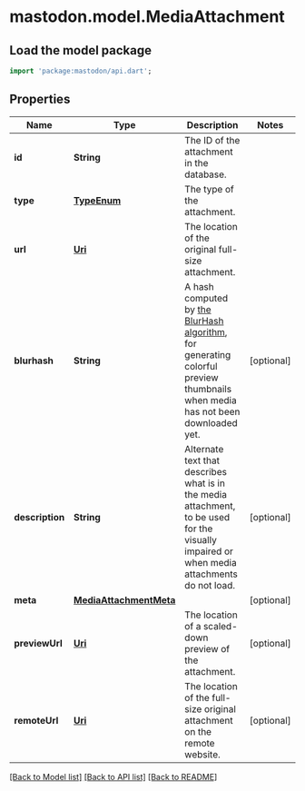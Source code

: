 # mastodon.model.MediaAttachment

## Load the model package
```dart
import 'package:mastodon/api.dart';
```

## Properties
Name | Type | Description | Notes
------------ | ------------- | ------------- | -------------
**id** | **String** | The ID of the attachment in the database. | 
**type** | [**TypeEnum**](TypeEnum.md) | The type of the attachment. | 
**url** | [**Uri**](Uri.md) | The location of the original full-size attachment. | 
**blurhash** | **String** | A hash computed by [the BlurHash algorithm](https://github.com/woltapp/blurhash), for generating colorful preview thumbnails when media has not been downloaded yet. | [optional] 
**description** | **String** | Alternate text that describes what is in the media attachment, to be used for the visually impaired or when media attachments do not load. | [optional] 
**meta** | [**MediaAttachmentMeta**](MediaAttachmentMeta.md) |  | [optional] 
**previewUrl** | [**Uri**](Uri.md) | The location of a scaled-down preview of the attachment. | [optional] 
**remoteUrl** | [**Uri**](Uri.md) | The location of the full-size original attachment on the remote website. | [optional] 

[[Back to Model list]](../README.md#documentation-for-models) [[Back to API list]](../README.md#documentation-for-api-endpoints) [[Back to README]](../README.md)


